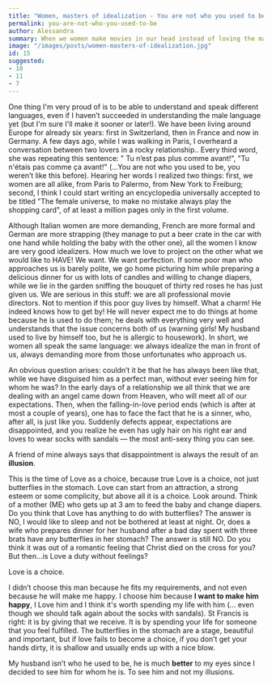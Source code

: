 ```yaml
---
title: "Women, masters of idealization - You are not who you used to be"
permalink: you-are-not-who-you-used-to-be
author: Alessandra
summary: When we women make movies in our head instead of loving the man next to us.
image: "/images/posts/women-masters-of-idealization.jpg"
id: 15
suggested:
- 10
- 11
- 7
---
```


One thing I'm very proud of is to be able to understand and speak different languages, even if I haven’t succeeded in understanding the male language yet (but I'm sure I'll make it sooner or later!). We have been living around Europe for already six years: first in Switzerland, then in France and now in Germany. A few days ago, while I was walking in Paris, I overheard a conversation between two lovers in a rocky relationship.. Every third word, she was repeating this sentence: " Tu n’est pas plus comme avant!", "Tu n'étais pas comme ça avant!" (...You are not who you used to be, you weren’t like this before). Hearing her words I realized two things: first, we women are all alike, from Paris to Palermo, from New York to Freiburg; second, I think I could start writing an encyclopedia universally accepted to be titled "The female universe, to make no mistake always play the shopping card", of at least a million pages only in the first volume.

Although Italian women are more demanding, French are more formal and German are more strapping (they manage to put a beer crate in the car with one hand while holding the baby with the other one), all the women I know are very good idealizers. How much we love to project on the other what we would like to HAVE! We want. We want perfection. If some poor man who approaches us is barely polite, we go home picturing him while preparing a delicious dinner for us with lots of candles and willing to change diapers, while we lie in the garden sniffing the bouquet of thirty red roses he has just given us. We are serious in this stuff: we are all professional movie directors. Not to mention if this poor guy lives by himself. What a charm! He indeed knows how to get by! He will never expect me to do things at home because he is used to do them; he deals with everything very well and understands that the issue concerns both of us (warning girls! My husband used to live by himself too, but he is allergic to housework). In short, we women all speak the same language: we always idealize the man in front of us, always demanding more from those unfortunates who approach us.

An obvious question arises: couldn’t it be that he has always been like that, while we have disguised him as a perfect man, without ever seeing him for whom he was? In the early days of a relationship we all think that we are dealing with an angel came down from Heaven, who will meet all of our expectations. Then, when the falling-in-love period ends (which is after at most a couple of years), one has to face the fact that he is a sinner, who, after all, is just like you. Suddenly defects appear, expectations are disappointed, and you realize he even has ugly hair on his right ear and loves to wear socks with sandals — the most anti-sexy thing you can see.

A friend of mine always says that disappointment is always the result of an **illusion**.

This is the time of Love as a choice, because true Love is a choice, not just butterflies in the stomach. Love can start from an attraction, a strong esteem or some complicity, but above all it is a choice. Look around. Think of a mother (ME) who gets up at 3 am to feed the baby and change diapers. Do you think that Love has anything to do with butterflies? The answer is NO, I would like to sleep and not be bothered at least at night. Or, does a wife who prepares dinner for her husband after a bad day spent with three brats have any butterflies in her stomach? The answer is still NO. Do you think it was out of a romantic feeling that Christ died on the cross for you?
But then...is Love a duty without feelings?

Love is a choice.

I didn’t choose this man because he fits my requirements, and not even because he will make me happy. I choose him because **I want to make him happy**, I Love him and I think it's worth spending my life with him (... even though we should talk again about the socks with sandals). St Francis is right: it is by giving that we receive. It is by spending your life for someone that you feel fulfilled. The butterflies in the stomach are a stage, beautiful and important, but if love fails to become a choice, if you don’t get your hands dirty, it is shallow and usually ends up with a nice blow.

My husband isn’t who he used to be, he is much **better** to my eyes since I decided to see him for whom he is. To see him and not my illusions.
